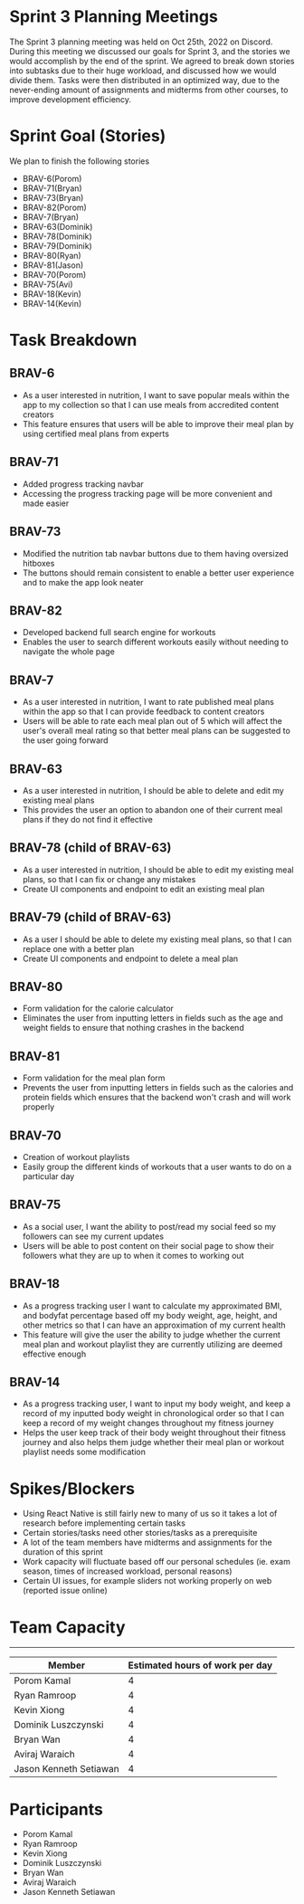 # Sprint 3 Planning Meetings
The Sprint 3 planning meeting was held on Oct 25th, 2022 on Discord. During this meeting we discussed our goals for Sprint 3, and the stories we would accomplish by the end of the sprint. We agreed to break down stories into subtasks due to their huge workload, and discussed how we would divide them. Tasks were then distributed in an optimized way, due to the never-ending amount of assignments and midterms from other courses, to improve development efficiency. 


# Sprint Goal (Stories)
We plan to finish the following stories
- BRAV-6(Porom)
- BRAV-71(Bryan)
- BRAV-73(Bryan)
- BRAV-82(Porom)
- BRAV-7(Bryan)
- BRAV-63(Dominik)
- BRAV-78(Dominik)
- BRAV-79(Dominik)
- BRAV-80(Ryan)
- BRAV-81(Jason)
- BRAV-70(Porom)
- BRAV-75(Avi)
- BRAV-18(Kevin)
- BRAV-14(Kevin)


# Task Breakdown

## BRAV-6
- As a user interested in nutrition, I want to save popular meals within the app to my collection so that I can use meals from accredited content creators
- This feature ensures that users will be able to improve their meal plan by using certified meal plans from experts

## BRAV-71
- Added progress tracking navbar
- Accessing the progress tracking page will be more convenient and made easier

## BRAV-73
- Modified the nutrition tab navbar buttons due to them having oversized hitboxes
- The buttons should remain consistent to enable a better user experience and to make the app look neater

## BRAV-82
- Developed backend full search engine for workouts
- Enables the user to search different workouts easily without needing to navigate the whole page

## BRAV-7
- As a user interested in nutrition, I want to rate published meal plans within the app so that I can provide feedback to content creators
- Users will be able to rate each meal plan out of 5 which will affect the user's overall meal rating so that better meal plans can be suggested to the user going forward

## BRAV-63
- As a user interested in nutrition, I should be able to delete and edit my existing meal plans
- This provides the user an option to abandon one of their current meal plans if they do not find it effective

## BRAV-78 (child of BRAV-63)
- As a user interested in nutrition, I should be able to edit my existing meal plans, so that I can fix or change any mistakes
- Create UI components and endpoint to edit an existing meal plan

## BRAV-79 (child of BRAV-63)
- As a user I should be able to delete my existing meal plans, so that I can replace one with a better plan
- Create UI components and endpoint to delete a meal plan

## BRAV-80
- Form validation for the calorie calculator
- Eliminates the user from inputting letters in fields such as the age and weight fields to ensure that nothing crashes in the backend

## BRAV-81
- Form validation for the meal plan form
- Prevents the user from inputting letters in fields such as the calories and protein fields which ensures that the backend won't crash and will work properly

## BRAV-70
- Creation of workout playlists
- Easily group the different kinds of workouts that a user wants to do on a particular day

## BRAV-75
- As a social user, I want the ability to post/read my social feed so my followers can see my current updates
- Users will be able to post content on their social page to show their followers what they are up to when it comes to working out

## BRAV-18
- As a progress tracking user I want to calculate my approximated BMI, and bodyfat percentage based off my body weight, age, height, and other metrics so that I can have an approximation of my current health
- This feature will give the user the ability to judge whether the current meal plan and workout playlist they are currently utilizing are deemed effective enough

## BRAV-14
- As a progress tracking user, I want to input my body weight, and keep a record of my inputted body weight in chronological order so that I can keep a record of my weight changes throughout my fitness journey
- Helps the user keep track of their body weight throughout their fitness journey and also helps them judge whether their meal plan or workout playlist needs some modification



# Spikes/Blockers
- Using React Native is still fairly new to many of us so it takes a lot of research before implementing certain tasks
- Certain stories/tasks need other stories/tasks as a prerequisite
- A lot of the team members have midterms and assignments for the duration of this sprint
- Work capacity will fluctuate based off our personal schedules (ie. exam season, times of increased workload, personal reasons)
- Certain UI issues, for example sliders not working properly on web (reported issue online)

# Team Capacity
___
| Member | Estimated hours of work per day |
|---|---|
| Porom Kamal | 4|
| Ryan Ramroop | 4|
| Kevin Xiong  | 4|
| Dominik Luszczynski  | 4|
| Bryan Wan | 4|
| Aviraj Waraich  | 4|
|Jason Kenneth Setiawan | 4|

# Participants
- Porom Kamal
- Ryan Ramroop
- Kevin Xiong 
- Dominik Luszczynski 
- Bryan Wan 
- Aviraj Waraich 
- Jason Kenneth Setiawan

